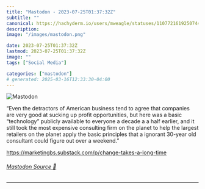 ```yaml
---
title: "Mastodon - 2023-07-25T01:37:32Z"
subtitle: ""
canonical: https://hachyderm.io/users/mweagle/statuses/110772161925074459
description:
image: "/images/mastodon.png"

date: 2023-07-25T01:37:32Z
lastmod: 2023-07-25T01:37:32Z
image: ""
tags: ["Social Media"]

categories: ["mastodon"]
# generated: 2025-03-16T12:33:30-04:00
---
```

![Mastodon](/images/mastodon.png)

<p>“Even the detractors of American business tend to agree that companies are very good at sucking up profit opportunities, but here was a basic “technology” publicly available to everyone a decade a a half earlier, and it still took the most expensive consulting firm on the planet to help the largest retailers on the planet apply the basic principles that a ignorant 30-year old consultant could figure out over a weekend.”</p><p><a href="https://marketingbs.substack.com/p/change-takes-a-long-time" target="_blank" rel="nofollow noopener noreferrer" translate="no"><span class="invisible">https://</span><span class="ellipsis">marketingbs.substack.com/p/cha</span><span class="invisible">nge-takes-a-long-time</span></a></p>


###### [Mastodon Source 🐘](https://hachyderm.io/@mweagle/110772161925074459)

___
